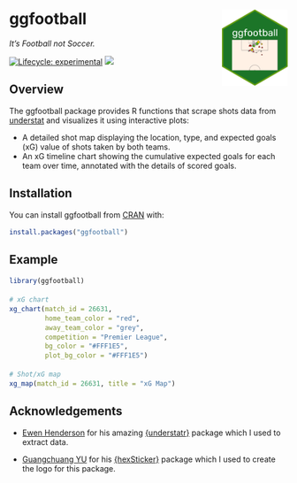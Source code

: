 
<!-- README.md is generated from README.Rmd. Please edit that file -->

# ggfootball <img src="inst/figures/logo.png" align="right" height="138"/>

*It’s Football not Soccer.*

<!-- badges: start -->

[![Lifecycle:
experimental](https://img.shields.io/badge/lifecycle-experimental-orange.svg)](https://lifecycle.r-lib.org/articles/stages.html#experimental)
[![](https://cranlogs.r-pkg.org/badges/grand-total/ggfootball)](https://cran.r-project.org/package=ggfootball)
<!-- badges: end -->

## Overview

The ggfootball package provides R functions that scrape shots data from
[understat](https://understat.com/) and visualizes it using interactive
plots:

- A detailed shot map displaying the location, type, and expected goals
  (xG) value of shots taken by both teams.
- An xG timeline chart showing the cumulative expected goals for each
  team over time, annotated with the details of scored goals.

## Installation

You can install ggfootball from
[CRAN](https://cran.r-project.org/package=ggfootball) with:

``` r
install.packages("ggfootball")
```

## Example

``` r
library(ggfootball)

# xG chart
xg_chart(match_id = 26631, 
         home_team_color = "red", 
         away_team_color = "grey", 
         competition = "Premier League",
         bg_color = "#FFF1E5",
         plot_bg_color = "#FFF1E5")

# Shot/xG map
xg_map(match_id = 26631, title = "xG Map")
```

## Acknowledgements

- [Ewen Henderson](https://ewen.io/) for his amazing
  [{understatr}](https://ewenme.github.io/understatr/) package which I
  used to extract data.

- [Guangchuang YU](https://yulab-smu.top/) for his
  [{hexSticker}](https://github.com/GuangchuangYu/hexSticker) package
  which I used to create the logo for this package.
